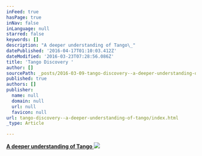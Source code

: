 ```yaml
---
inFeed: true
hasPage: true
inNav: false
inLanguage: null
starred: false
keywords: []
description: "A deeper understanding of Tango\_"
datePublished: '2016-04-17T01:10:03.412Z'
dateModified: '2016-03-23T07:28:56.086Z'
title: 'Tango Discovery '
author: []
sourcePath: _posts/2016-03-09-tango-discovery--a-deeper-understanding-of-tango.md
published: true
authors: []
publisher:
  name: null
  domain: null
  url: null
  favicon: null
url: tango-discovery--a-deeper-understanding-of-tango/index.html
_type: Article

---
```

**[A deeper understanding of Tango ][0]**
![](https://s3-us-west-2.amazonaws.com/the-grid-img/p/249f2d4588273785e90c73129b191e95cb740fd5.jpg)

[0]: www.tangodiscovery.com/osaka
